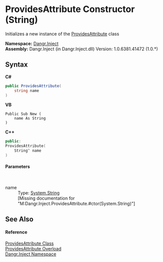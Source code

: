 # ProvidesAttribute Constructor (String)
 

Initializes a new instance of the <a href="T_Dangr_Inject_ProvidesAttribute">ProvidesAttribute</a> class

**Namespace:**&nbsp;<a href="N_Dangr_Inject">Dangr.Inject</a><br />**Assembly:**&nbsp;Dangr.Inject (in Dangr.Inject.dll) Version: 1.0.6381.41472 (1.0.*)

## Syntax

**C#**<br />
``` C#
public ProvidesAttribute(
	string name
)
```

**VB**<br />
``` VB
Public Sub New ( 
	name As String
)
```

**C++**<br />
``` C++
public:
ProvidesAttribute(
	String^ name
)
```


#### Parameters
&nbsp;<dl><dt>name</dt><dd>Type: <a href="http://msdn2.microsoft.com/en-us/library/s1wwdcbf" target="_blank">System.String</a><br />\[Missing <param name="name"/> documentation for "M:Dangr.Inject.ProvidesAttribute.#ctor(System.String)"\]</dd></dl>

## See Also


#### Reference
<a href="T_Dangr_Inject_ProvidesAttribute">ProvidesAttribute Class</a><br /><a href="Overload_Dangr_Inject_ProvidesAttribute__ctor">ProvidesAttribute Overload</a><br /><a href="N_Dangr_Inject">Dangr.Inject Namespace</a><br />